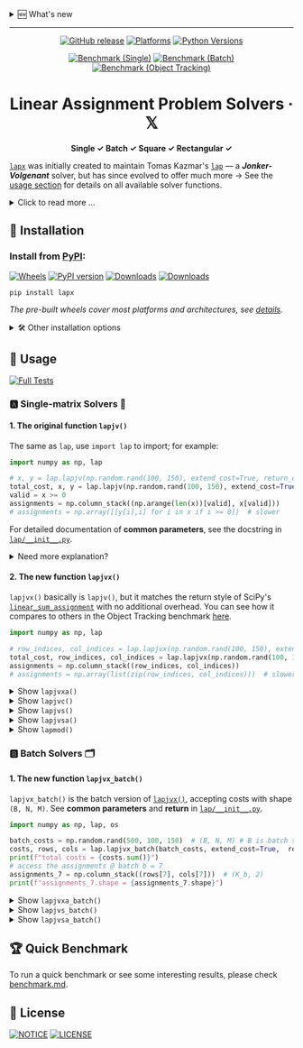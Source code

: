 <details><summary>🆕 What's new</summary><hr>

<sup>- 2025/10/31: [v0.9.0](https://github.com/rathaROG/lapx/releases/tag/v0.9.0) delivered a major stability and performance upgrade accross most solvers. 🚀 </sup><br>
<sup>- 2025/10/27: [v0.8.0](https://github.com/rathaROG/lapx/releases/tag/v0.8.0) added **`lapjvx_batch()`**, **`lapjvxa_batch()`**, **`lapjvs_batch()`**, **`lapjvsa_batch()`** and **`lapjvsa()`**. </sup><br>
<sup>- 2025/10/21: [v0.7.0](https://github.com/rathaROG/lapx/releases/tag/v0.7.0) added **`lapjvs()`**. </sup><br>
<sup>- 2025/10/16: [v0.6.0](https://github.com/rathaROG/lapx/releases/tag/v0.6.0) added **`lapjvx()`**, **`lapjvxa()`**, and **`lapjvc()`**. </sup><br>
<sup>- 2025/10/15: [v0.5.13](https://github.com/rathaROG/lapx/releases/tag/v0.5.13) added Python 3.14 support. </sup><br>
<sup>- Looking for more? See [GitHub releases](https://github.com/rathaROG/lapx/releases). </sup><br>

</details>

---

<div align="center">

[![GitHub release](https://img.shields.io/github/release/rathaROG/lapx.svg)](https://github.com/rathaROG/lapx/releases)
[![Platforms](https://img.shields.io/badge/platform-windows%20%7C%20linux%20%7C%20macos-gold)](https://pypi.org/project/lapx/#files)
[![Python Versions](https://img.shields.io/pypi/pyversions/lapx.svg)](https://pypi.org/project/lapx/)

[![Benchmark (Single)](https://github.com/rathaROG/lapx/actions/workflows/benchmark_single.yaml/badge.svg)](https://github.com/rathaROG/lapx/actions/workflows/benchmark_single.yaml)
[![Benchmark (Batch)](https://github.com/rathaROG/lapx/actions/workflows/benchmark_batch.yaml/badge.svg)](https://github.com/rathaROG/lapx/actions/workflows/benchmark_batch.yaml)
[![Benchmark (Object Tracking)](https://github.com/rathaROG/lapx/actions/workflows/benchmark_tracking.yaml/badge.svg)](https://github.com/rathaROG/lapx/actions/workflows/benchmark_tracking.yaml)

# Linear Assignment Problem Solvers · 𝕏

**Single ✓ Batch ✓ Square ✓ Rectangular ✓**

</div>

[`lapx`](https://github.com/rathaROG/lapx) was initially created to maintain Tomas Kazmar's [`lap`](https://github.com/gatagat/lap) — a ***Jonker-Volgenant*** solver, but has since evolved to offer much more -> See the [usage section](https://github.com/rathaROG/lapx#-usage) for details on all available solver functions.

<details><summary>Click to read more ...</summary><br>

All [linear assignment problem](https://en.wikipedia.org/wiki/Assignment_problem) solvers in `lapx` are based on ***Jonker-Volgenant*** algorithm for dense LAPJV ¹ or sparse LAPMOD ² matrices. Tomas Kazmar's [`lap`](https://github.com/gatagat/lap) implemented the core **`lapjv()`** and **`lapmod()`** from scratch based solely on the papers ¹˒² and the public domain Pascal implementation ³ provided by A. Volgenant. 

<sup>¹ R. Jonker and A. Volgenant, "A Shortest Augmenting Path Algorithm for Dense and Sparse Linear Assignment Problems", Computing 38, 325-340 (1987) </sup><br>
<sup>² A. Volgenant, "Linear and Semi-Assignment Problems: A Core Oriented Approach", Computer Ops Res. 23, 917-932 (1996) </sup><br>
<sup>³ http://www.assignmentproblems.com/LAPJV.htm | [[archive.org](https://web.archive.org/web/20220221010749/http://www.assignmentproblems.com/LAPJV.htm)] </sup><br>

</details>

## 💽 Installation

### Install from [PyPI](https://pypi.org/project/lapx/):

[![Wheels](https://img.shields.io/pypi/wheel/lapx)](https://pypi.org/project/lapx/)
[![PyPI version](https://badge.fury.io/py/lapx.svg?v0.8.1)](https://badge.fury.io/py/lapx)
[![Downloads](https://static.pepy.tech/badge/lapx)](https://pepy.tech/project/lapx)
[![Downloads](https://static.pepy.tech/badge/lapx/month)](https://pepy.tech/project/lapx)

```
pip install lapx
```

*The pre-built wheels cover most platforms and architectures, see [details](https://pypi.org/project/lapx/#files).*

<details><summary>🛠️ Other installation options</summary>

### Install from GitHub repo (Requires C++ compiler):

```
pip install git+https://github.com/rathaROG/lapx.git
```

### Build and install (Requires C++ compiler):

```
git clone https://github.com/rathaROG/lapx.git
cd lapx
pip install "setuptools>=67.8.0"
pip install wheel build
python -m build --wheel
cd dist
```

</details>

## 🧪 Usage

[![Full Tests](https://github.com/rathaROG/lapx/actions/workflows/tests.yaml/badge.svg)](https://github.com/rathaROG/lapx/actions/workflows/tests.yaml)

### 🅰️ Single-matrix Solvers 📄

#### 1. The original function ``lapjv()``

The same as `lap`, use `import lap` to import; for example:

```python
import numpy as np, lap

# x, y = lap.lapjv(np.random.rand(100, 150), extend_cost=True, return_cost=False)
total_cost, x, y = lap.lapjv(np.random.rand(100, 150), extend_cost=True, return_cost=True)
valid = x >= 0
assignments = np.column_stack((np.arange(len(x))[valid], x[valid]))
# assignments = np.array([[y[i],i] for i in x if i >= 0])  # slower
```

For detailed documentation of **common parameters**, see the docstring in [`lap/__init__.py`](https://github.com/rathaROG/lapx/blob/main/lap/__init__.py).

<details><summary>Need more explanation?</summary>

The function `lapjv()` returns the assignment cost `cost` and two arrays `x` and `y`. If cost matrix `C` has shape NxM, then `x` is a size-N array specifying to which column each row is assigned, and `y` is a size-M array specifying to which row each column is assigned. For example, an output of `x = [1, 0]` indicates that row 0 is assigned to column 1 and row 1 is assigned to column 0. Similarly, an output of `x = [2, 1, 0]` indicates that row 0 is assigned to column 2, row 1 is assigned to column 1, and row 2 is assigned to column 0.

Note that this function *does not* return the assignment matrix (as done by SciPy's [`linear_sum_assignment`](https://docs.scipy.org/doc/scipy/reference/generated/scipy.optimize.linear_sum_assignment.html) and lapsolver's [`solve dense`](https://github.com/cheind/py-lapsolver)). The assignment matrix can be constructed from `x` as follows:

```python
A = np.zeros((N, M))
for i in range(N):
    A[i, x[i]] = 1
```

Equivalently, we could construct the assignment matrix from `y`:

```python
A = np.zeros((N, M))
for j in range(M):
    A[y[j], j] = 1
```

Finally, note that the outputs are redundant: we can construct `x` from `y`, and vise versa:

```python
x = [np.where(y == i)[0][0] for i in range(N)]
y = [np.where(x == j)[0][0] for j in range(M)]
```

</details>

#### 2. The new function ``lapjvx()``

`lapjvx()` basically is `lapjv()`, but it matches the return style of SciPy's [`linear_sum_assignment`](https://docs.scipy.org/doc/scipy/reference/generated/scipy.optimize.linear_sum_assignment.html) with no additional overhead. You can see how it compares to others in the Object Tracking benchmark [here](https://github.com/rathaROG/lapx/blob/main/benchmark.md#-object-tracking).

```python
import numpy as np, lap

# row_indices, col_indices = lap.lapjvx(np.random.rand(100, 150), extend_cost=True, return_cost=False)
total_cost, row_indices, col_indices = lap.lapjvx(np.random.rand(100, 150), extend_cost=True, return_cost=True)
assignments = np.column_stack((row_indices, col_indices))
# assignments = np.array(list(zip(row_indices, col_indices)))  # slower
```

<details><summary>Show <code>lapjvxa()</code></summary>

#### 3. The new function ``lapjvxa()``

`lapjvxa()` is essentially the same as `lapjvx()`, but it returns assignments with shape `(K, 2)` directly — no additional or manual post-processing required. `lapjvxa()` is optimized for applications that only need the final assignments and do not require control over the `cost_limit` parameter.

```python
import numpy as np, lap

# assignments = lap.lapjvxa(np.random.rand(100, 150), extend_cost=True, return_cost=False)
total_cost, assignments = lap.lapjvxa(np.random.rand(100, 150), extend_cost=True, return_cost=True)
```

</details>

<details><summary>Show <code>lapjvc()</code></summary>

#### 4. The new function ``lapjvc()``

`lapjvc()` is an enhanced version of Christoph Heindl's [py-lapsolver](https://github.com/cheind/py-lapsolver). `lapjvc()` is as fast as (if not faster than) other functions when `n=m` (the cost matrix is square), but it is much slower when `n≠m` (the cost matrix is rectangular). This function adopts the return style of `lapjvx()` — the same as SciPy's [`linear_sum_assignment`](https://docs.scipy.org/doc/scipy/reference/generated/scipy.optimize.linear_sum_assignment.html).

```python
import numpy as np, lap

# row_indices, col_indices = lap.lapjvc(np.random.rand(100, 150), return_cost=False)
total_cost, row_indices, col_indices = lap.lapjvc(np.random.rand(100, 150), return_cost=True)
assignments = np.column_stack((row_indices, col_indices))
# assignments = np.array(list(zip(row_indices, col_indices)))  # slower
```

</details>

<details><summary>Show <code>lapjvs()</code></summary>

#### 5. The new function ``lapjvs()``

`lapjvs()` is an enhanced version of Vadim Markovtsev's [`lapjv`](https://github.com/src-d/lapjv). While `lapjvs()` does not use CPU special instruction sets like the original implementation, it still delivers comparable performance. It natively supports both square and rectangular cost matrices and can produce output either in SciPy's [`linear_sum_assignment`](https://docs.scipy.org/doc/scipy/reference/generated/scipy.optimize.linear_sum_assignment.html) style or `(x, y)` mappings. See the [docstring here](https://github.com/rathaROG/lapx/blob/main/lap/_lapjvs_wp.py) for more details.

```python
import numpy as np, lap

# row_indices, col_indices = lap.lapjvs(np.random.rand(100, 150), return_cost=False, jvx_like=True)
total_cost, row_indices, col_indices = lap.lapjvs(np.random.rand(100, 150), return_cost=True, jvx_like=True)
assignments = np.column_stack((row_indices, col_indices))
# assignments = np.array(list(zip(row_indices, col_indices)))  # slower
```

</details>

<details><summary>Show <code>lapjvsa()</code></summary>

#### 6. The new function ``lapjvsa()``

`lapjvsa()` is essentially the same as `lapjvs()`, but it returns assignments with shape `(K, 2)` directly — no additional or manual post-processing required.

```python
import numpy as np, lap

# assignments = lap.lapjvsa(np.random.rand(100, 150), return_cost=False)
total_cost, assignments = lap.lapjvsa(np.random.rand(100, 150), return_cost=True)
```

</details>

<details><summary>Show <code>lapmod()</code></summary>

#### 7. The original function ``lapmod()``

For see the [`lap/_lapmod_wp.py`](https://github.com/rathaROG/lapx/blob/main/lap/_lapmod_wp.py) for details.

```python
import numpy as np, lap, time

n, m = 1000, 1000
cm = np.random.rand(n, m)

t0 = time.time()
c1, x1, y1 = lap.lapjv(cm, return_cost=True)
print(f"lapjv:  cost={c1:.6f}, time={time.time()-t0:.4f}s")

cc, kk, ii = cm.ravel(), np.tile(np.arange(m), n), np.arange(0, n*m+1, m)
t1 = time.time()
c2, x2, y2 = lap.lapmod(n, cc, ii, kk, return_cost=True)
print(f"lapmod: cost={c2:.6f}, time={time.time()-t1:.4f}s")
print("Assignments identical?", (np.all(x1 == x2) and np.all(y1 == y2)))
```

</details>

### 🅱️ Batch Solvers 🗂️

#### 1. The new function ``lapjvx_batch()``

`lapjvx_batch()` is the batch version of [`lapjvx()`](https://github.com/rathaROG/lapx#2-the-new-function-lapjvx), accepting costs with shape `(B, N, M)`. See **common parameters** and **return** in [`lap/__init__.py`](https://github.com/rathaROG/lapx/blob/main/lap/__init__.py).

```python
import numpy as np, lap, os

batch_costs = np.random.rand(500, 100, 150)  # (B, N, M) # B is batch size
costs, rows, cols = lap.lapjvx_batch(batch_costs, extend_cost=True,  return_cost=True, n_threads=os.cpu_count())
print(f"total costs = {costs.sum()}")
# access the assignments @ batch b = 7
assignments_7 = np.column_stack((rows[7], cols[7]))  # (K_b, 2)
print(f"assignments_7.shape = {assignments_7.shape}")
```

<details><summary>Show <code>lapjvxa_batch()</code></summary>

#### 2. The new function ``lapjvxa_batch()``

`lapjvxa_batch()` is the batch version of [`lapjvxa()`](https://github.com/rathaROG/lapx#3-the-new-function-lapjvxa), accepting costs with shape `(B, N, M)`. See **common parameters** and **return** in [`lap/__init__.py`](https://github.com/rathaROG/lapx/blob/main/lap/__init__.py).

```python
import numpy as np, lap, os

batch_costs = np.random.rand(500, 100, 150)  # (B, N, M) # B is batch size
costs, assignments = lap.lapjvxa_batch(batch_costs, extend_cost=True,  return_cost=True, n_threads=os.cpu_count())
print(f"total costs = {costs.sum()}")
print(f"assignments[7].shape = {assignments[7].shape}")  # assignments @ batch b = 7
```

</details>

<details><summary>Show <code>lapjvs_batch()</code></summary>

#### 3. The new function ``lapjvs_batch()``

`lapjvs_batch()` is the batch version of [`lapjvs()`](https://github.com/rathaROG/lapx#5-the-new-function-lapjvs), accepting costs with shape `(B, N, M)`. See **common parameters** and **return** in [`lap/__init__.py`](https://github.com/rathaROG/lapx/blob/main/lap/__init__.py).

```python
import numpy as np, lap, os

batch_costs = np.random.rand(500, 100, 150)  # (B, N, M) # B is batch size
costs, rows, cols = lap.lapjvs_batch(batch_costs, extend_cost=True,  return_cost=True, n_threads=os.cpu_count())
print(f"total costs = {costs.sum()}")
# access the assignments @ batch b = 7
assignments_7 = np.column_stack((rows[7], cols[7]))  # (K_b, 2)
print(f"assignments_7.shape = {assignments_7.shape}")
```

</details>

<details><summary>Show <code>lapjvsa_batch()</code></summary>

#### 4. The new function ``lapjvsa_batch()``

`lapjvsa_batch()` is the batch version of [`lapjvsa()`](https://github.com/rathaROG/lapx#6-the-new-function-lapjvxa), accepting costs with shape `(B, N, M)`. See **common parameters** and **return** in [`lap/__init__.py`](https://github.com/rathaROG/lapx/blob/main/lap/__init__.py).

```python
import numpy as np, lap, os

batch_costs = np.random.rand(500, 100, 150)  # (B, N, M) # B is batch size
costs, assignments = lap.lapjvsa_batch(batch_costs, extend_cost=True,  return_cost=True, n_threads=os.cpu_count())
print(f"total costs = {costs.sum()}")
print(f"assignments[7].shape = {assignments[7].shape}")  # assignments @ batch b = 7
```

</details>

## 🏆 Quick Benchmark

To run a quick benchmark or see some interesting results, please check [benchmark.md](https://github.com/rathaROG/lapx/blob/main/benchmark.md).

## 📝 License

[![NOTICE](https://img.shields.io/badge/NOTICE-Present-blue)](https://github.com/rathaROG/lapx/blob/main/NOTICE)
[![LICENSE](https://img.shields.io/badge/LICENSE-MIT-green)](https://github.com/rathaROG/lapx/blob/main/LICENSE)

